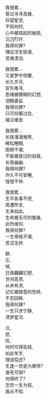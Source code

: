我很累...  
穿过寻寻高楼,  
仰望星空,  
不知何时,  
心中被挂起的枷锁,  
沉沉叮咛.  
我得何罪?  
理应浮生轻语,  
苦难漂泊.  

我很累...  
又是梦中惊醒,  
长久岁月,  
安乐难寻,  
思绪被模糊的幻想,  
泪眼婆娑.  
我得何罪?  
只可仰慕过往,  
啜泣难安.  

我很累...  
长夜漫漫难熬,  
稀松睡眼,  
困顿不堪,  
不能被放过的自我,  
长夜幽幽.  
我得何罪?  
许久不可安睡,  
惶惶不休.  

我很累...  
生平各事不熄,  
周遭所言,  
生来如此,  
生命被无尽的推搡,  
此所缘何.  
我得何罪?  
一生卑贱不堪,  
苦涩无终.  

醉,  
忘,  
悼,  
日夜翩翩幻想,  
世间高贵,  
从未有求,  
记忆被随意的兜转,  
不忍回眸.  
我得何罪?  
一生只求宁静,  
清梦星河.  

泣,  
悲,  
叹,  
何时可得告结,  
如此年岁,  
理该偿还?  
生逢一世是为罪债?  
身死可销?  
何得终了?  
怎奈一生为奴,  
我从不知.  
